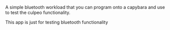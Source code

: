 A simple bluetooth workload that you can program onto a capybara and use to test
the culpeo functionality.

This app is just for testing bluetooth functionality
